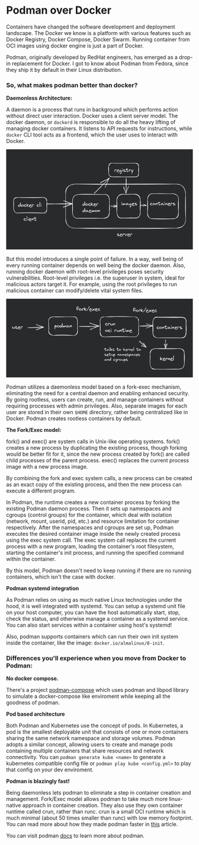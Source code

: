 # Podman over Docker

Containers have changed the software development and deployment landscape. The Docker we know is a platform with various features such as Docker Registry, Docker Compose, Docker Swarm. Running container from OCI images using docker engine is just a part of Docker. 

Podman, originally developed by RedHat engineers, has emerged as a drop-in replacement for Docker. I got to know about Podman from Fedora, since they ship it by default in their Linux distribution.

### So, what makes podman better than docker? 
**Daemonless Architecture:**

A daemon is a process that runs in background which performs action without direct user interaction. Docker uses a client server model. The docker daemon, or `dockerd` is responsible to do all the heavy lifting of managing docker containers. It listens to API requests for instructions, while `docker` CLI tool acts as a frontend, which the user uses to interact with Docker. 

![docker](./assets/podman-over-docker_1.png)

But this model introduces a single point of failure. In a way, well being of every running container depends on well being the docker daemon. Also, running docker daemon with root-level privileges poses security vulnerabilities. Root-level privileges i.e. the superuser in system, ideal for malicious actors target it. For example, using the root privileges to run malicious container can modify/delete vital system files.

![podman](./assets/podman-over-docker_2.png)

Podman utilizes a daemonless model based on a fork-exec mechanism, eliminating the need for a central daemon and enabling enhanced security. By going rootless, users can create, run, and manage containers without requiring processes with admin privileges. Also, separate images for each user are stored in their own `$HOME` directory, rather being centralized like in Docker. Podman creates rootless containers by default. 

**The Fork/Exec model:**

fork() and exec() are system calls in Unix-like operating systems. fork() creates a new process by duplicating the existing process, though forking would be better fit for it, since the new process created by fork() are called child processes of the parent process. exec() replaces the current process image with a new process image.

By combining the fork and exec system calls, a new process can be created as an exact copy of the existing process, and then the new process can execute a different program.

In Podman, the runtime creates a new container process by forking the existing Podman daemon process. Then it sets up namespaces and cgroups (control groups) for the container, which deal with isolation (network, mount, userid, pid, etc.) and resource limitation for container respectively. After the namespaces and cgroups are set up, Podman executes the desired container image inside the newly created process using the exec system call. The exec system call replaces the current process with a new program, loading the container's root filesystem, starting the container's init process, and running the specified command within the container.

By this model, Podman doesn't need to keep running if there are no running containers, which isn't the case with docker.

**Podman systemd integration**

As Podman relies on using as much native Linux technologies under the hood, it is well integrated with systemd. You can setup a systemd unit file on your host computer, you can have the host automatically start, stop, check the status, and otherwise manage a container as a systemd service. You can also start services within a container using host's systemd!

Also, podman supports containers which can run their own init system inside the container, like the image: `docker.io/almalinux/8-init`. 

### Differences you'll experience when you move from Docker to Podman:
**No docker compose.**

There's a project [podman-compose](https://github.com/containers/podman-compose) which uses podman and libpod library to simulate a docker-compose like enviroment while keeping all the goodness of podman. 

**Pod based architecture**

Both Podman and Kubernetes use the concept of pods. In Kubernetes, a pod is the smallest deployable unit that consists of one or more containers sharing the same network namespace and storage volumes. Podman adopts a similar concept, allowing users to create and manage pods containing multiple containers that share resources and network connectivity. You can `podman generate kube <name>` to generate a kubernetes compatible config file or `podman play kube <config.yml>` to play that config on your dev enviroment.

**Podman is blazingly fast!**

Being daemonless lets podman to eliminate a step in container creation and management. Fork/Exec model allows podman to take much more linux-native approach in container creation. They also use they own container runtime called crun, rather than runc. crun is a small OCI runtime which is much minimal (about 50 times smaller than runc) with low memory footprint. You can read more about how they made podman faster in [this](https://www.redhat.com/sysadmin/speed-containers-podman-raspberry-pi) article. 

You can visit podman [docs](https://docs.podman.io/en/latest/) to learn more about podman.